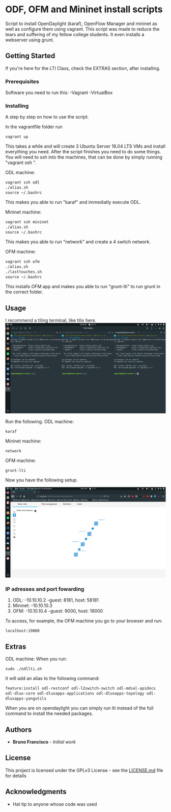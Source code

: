 # ODF, OFM and Mininet install scripts

Script to install OpenDaylight (karaf), OpenFlow Manager and mininet as well as configure them using vagrant. This script was made to reduce the tears and suffering of my fellow college students. It even installs a webserver using grunt.

## Getting Started

If you're here for the LTI Class, check the EXTRAS section, after installing.

### Prerequisites

Software you need to run this:
-Vagrant
-VirtualBox


### Installing

A step by step on how to use the script.

In the vagrantfile folder run

```
vagrant up
```

This takes a while and will create 3 Ubuntu Server 16.04 LTS VMs and install everything you need. After the script finishes you need to do some things. You will need to ssh into the machines, that can be done by simply running "vagrant ssh <machine name>".

ODL machine:

```
vagrant ssh odl
./alias.sh
source ~/.bashrc
```
This makes you able to run "karaf" and immediatly execute ODL.

Mininet machine:
```
vagrant ssh mininet
./alias.sh
source ~/.bashrc
```
This makes you able to run "network" and create a 4 switch network.

OFM machine:
```
vagrant ssh ofm
./alias.sh
./lasttouches.sh
source ~/.bashrc
```
This installs OFM app and makes you able to run "grunt-lti" to run grunt in the correct folder.


## Usage
I recommend a tiling terminal, like tilix here.
![alt text](https://raw.githubusercontent.com/baiox86/odf-ofm-mininet-install/master/img/tilix.png)

Run the following.
ODL machine: 
```
karaf
```
Mininet machine:
```
network
```
OFM machine:
```
grunt-lti
```
Now you have the following setup.

![alt text](https://raw.githubusercontent.com/baiox86/odf-ofm-mininet-install/master/img/finalsetup.png)

### IP adresses and port fowarding

1. ODL:
   -10.10.10.2
   -guest: 8181, host: 58181
2. Mininet:
 -10.10.10.3
3. OFM:
   -10.10.10.4
   -guest: 9000, host: 19000

To access, for example, the OFM machine you go to your browser and run:
```
localhost:19000
```
## Extras

ODL machine:
When you run:
```
sudo ./odllti.sh
```
It will add an alias to the following command:
```
feature:install odl-restconf odl-l2switch-switch odl-mdsal-apidocs odl-dlux-core odl-dluxapps-applications odl-dluxapps-topology odl-dluxapps-yangutils
```
When you are on opendaylight you can simply run lti instead of the full command to install the needed packages.


## Authors

* **Bruno Francisco** - *Initial work*

## License

This project is licensed under the GPLv3 License - see the [LICENSE.md](LICENSE.md) file for details

## Acknowledgments

* Hat tip to anyone whose code was used


